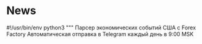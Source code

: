# News
#!/usr/bin/env python3 """ Парсер экономических событий США с Forex Factory Автоматическая отправка в Telegram каждый день в 9:00 MSK
